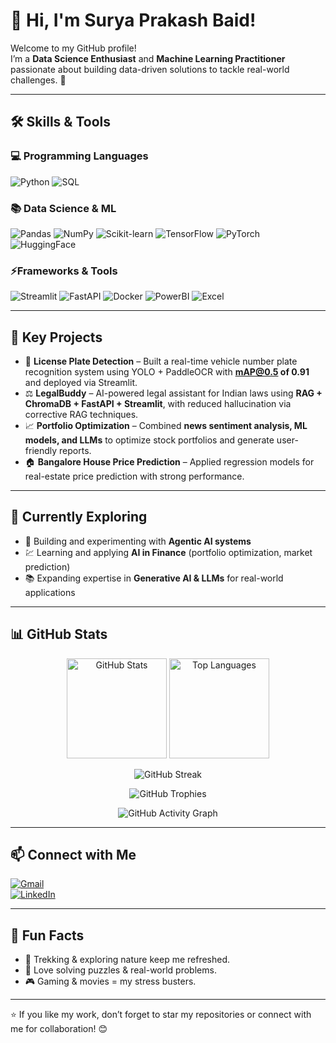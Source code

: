# 👋 Hi, I'm Surya Prakash Baid!    

Welcome to my GitHub profile!  
I’m a **Data Science Enthusiast** and **Machine Learning Practitioner** passionate about building data-driven solutions to tackle real-world challenges. 🚀  

---

## 🛠️ Skills & Tools  

### 💻 Programming Languages  
![Python](https://img.shields.io/badge/Python-3776AB?style=for-the-badge&logo=python&logoColor=white) 
![SQL](https://img.shields.io/badge/SQL-4479A1?style=for-the-badge&logo=postgresql&logoColor=white) 

### 📚 Data Science & ML  
![Pandas](https://img.shields.io/badge/Pandas-150458?style=for-the-badge&logo=pandas&logoColor=white) 
![NumPy](https://img.shields.io/badge/NumPy-013243?style=for-the-badge&logo=numpy&logoColor=white) 
![Scikit-learn](https://img.shields.io/badge/Scikit--learn-F7931E?style=for-the-badge&logo=scikit-learn&logoColor=white) 
![TensorFlow](https://img.shields.io/badge/TensorFlow-FF6F00?style=for-the-badge&logo=tensorflow&logoColor=white) 
![PyTorch](https://img.shields.io/badge/PyTorch-EE4C2C?style=for-the-badge&logo=pytorch&logoColor=white) 
![HuggingFace](https://img.shields.io/badge/HuggingFace-FFD21E?style=for-the-badge&logo=huggingface&logoColor=black) 

### ⚡Frameworks & Tools  
![Streamlit](https://img.shields.io/badge/Streamlit-FF4B4B?style=for-the-badge&logo=streamlit&logoColor=white) 
![FastAPI](https://img.shields.io/badge/FastAPI-009688?style=for-the-badge&logo=fastapi&logoColor=white) 
![Docker](https://img.shields.io/badge/Docker-2496ED?style=for-the-badge&logo=docker&logoColor=white) 
![PowerBI](https://img.shields.io/badge/PowerBI-F2C811?style=for-the-badge&logo=powerbi&logoColor=black) 
![Excel](https://img.shields.io/badge/Excel-217346?style=for-the-badge&logo=microsoftexcel&logoColor=white) 

---

## 🌟 Key Projects  

- 🚗 **License Plate Detection** – Built a real-time vehicle number plate recognition system using YOLO + PaddleOCR with **mAP@0.5 of 0.91** and deployed via Streamlit.  
- ⚖️ **LegalBuddy** – AI-powered legal assistant for Indian laws using **RAG + ChromaDB + FastAPI + Streamlit**, with reduced hallucination via corrective RAG techniques.  
- 📈 **Portfolio Optimization** – Combined **news sentiment analysis, ML models, and LLMs** to optimize stock portfolios and generate user-friendly reports.  
- 🏠 **Bangalore House Price Prediction** – Applied regression models for real-estate price prediction with strong performance.  

---

## 🌱 Currently Exploring  

- 🤖 Building and experimenting with **Agentic AI systems**  
- 💹 Learning and applying **AI in Finance** (portfolio optimization, market prediction)  
- 📚 Expanding expertise in **Generative AI & LLMs** for real-world applications  

---

## 📊 GitHub Stats  

<p align="center">
  <!-- Profile Stats -->
  <img src="https://github-readme-stats.vercel.app/api?username=surya-sgit&show_icons=true&theme=tokyonight" alt="GitHub Stats" height="160"/>
  
  <!-- Top Languages -->
  <img src="https://github-readme-stats.vercel.app/api/top-langs/?username=surya-sgit&layout=compact&theme=tokyonight" alt="Top Languages" height="160"/>
</p>

<p align="center">
  <!-- Streak Stats -->
  <img src="https://streak-stats.demolab.com?user=surya-sgit&theme=tokyonight&hide_border=true" alt="GitHub Streak"/>
</p>

<p align="center">
  <!-- Trophies -->
  <img src="https://github-profile-trophy.vercel.app/?username=surya-sgit&theme=tokyonight&no-frame=true&row=1&column=6" alt="GitHub Trophies"/>
</p>

<p align="center">
  <!-- Activity Graph -->
  <img src="https://github-readme-activity-graph.vercel.app/graph?username=surya-sgit&theme=tokyo-night" alt="GitHub Activity Graph"/>
</p>

---

## 📫 Connect with Me  

[![Gmail](https://img.shields.io/badge/Gmail-D14836?logo=gmail&logoColor=white&style=flat)](mailto:suryaa.baid@gmail.com)  
[![LinkedIn](https://img.shields.io/badge/LinkedIn-0077B5?logo=linkedin&logoColor=white&style=flat)](https://linkedin.com/in/suryaprakashbaid)

---

## 🧡 Fun Facts  

- 🚴 Trekking & exploring nature keep me refreshed.  
- 🧩 Love solving puzzles & real-world problems.  
- 🎮 Gaming & movies = my stress busters.  

---

⭐ If you like my work, don’t forget to star my repositories or connect with me for collaboration! 😊

